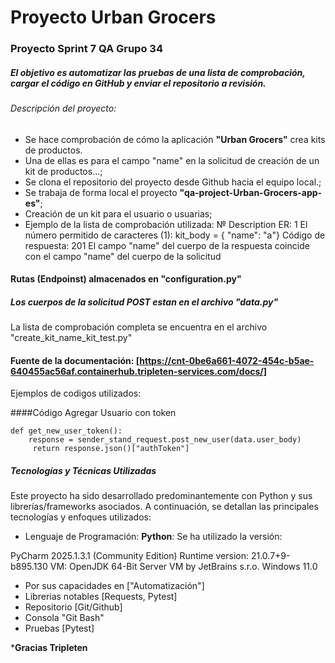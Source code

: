 # Proyecto Urban Grocers 
### Proyecto Sprint 7 QA Grupo 34

##### El objetivo es automatizar las pruebas de una lista de comprobación, cargar el código en GitHub y enviar el repositorio a revisión.

###### Descripción del proyecto:

- Se hace comprobación de cómo la aplicación **"Urban Grocers"** crea kits de productos.
- Una de ellas es para el campo "name" en la solicitud de creación de un kit de productos...;
- Se clona el repositorio del proyecto desde Github hacia el equipo local.;
- Se trabaja de forma local el proyecto **"qa-project-Urban-Grocers-app-es"**;
- Creación de un kit para el usuario o usuarias;
- Ejemplo de la lista de comprobación utilizada:
№   		Description	 	 ER:
1	El número permitido de caracteres (1): kit_body = { "name": "a"}	Código de respuesta: 201 El campo "name" del cuerpo de la respuesta coincide con el campo "name" del cuerpo de la solicitud

#### Rutas (Endpoinst) almacenados en "configuration.py"
##### Los cuerpos de la solicitud POST estan en el archivo "data.py"

La lista de comprobación completa se encuentra en el archivo "create_kit_name_kit_test.py"

#### Fuente de la documentación: [https://cnt-0be6a661-4072-454c-b5ae-640455ac56af.containerhub.tripleten-services.com/docs/]

Ejemplos de codigos utilizados:

####Código Agregar Usuario con token


    def get_new_user_token():
		response = sender_stand_request.post_new_user(data.user_body)
		 return response.json()["authToken"]
    


##### Tecnologías y Técnicas Utilizadas
Este proyecto ha sido desarrollado predominantemente con Python y sus librerías/frameworks asociados. 
A continuación, se detallan las principales tecnologías y enfoques utilizados:
- Lenguaje de Programación:
**Python**: Se ha utilizado la versión:

PyCharm 2025.1.3.1 (Community Edition)
Runtime version: 21.0.7+9-b895.130
VM: OpenJDK 64-Bit Server VM by JetBrains s.r.o.
Windows 11.0

- Por sus capacidades en ["Automatización"]
- Librerias notables [Requests, Pytest]
- Repositorio [Git/Github]
- Consola "Git Bash"
- Pruebas [Pytest]


***Gracias Tripleten**

